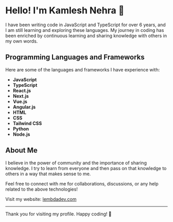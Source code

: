 # Hello! I'm Kamlesh Nehra 👋
I have been writing code in JavaScript and TypeScript for over 6 years, and I am still learning and exploring these languages. My journey in coding has been enriched by continuous learning and sharing knowledge with others in my own words.

## Programming Languages and Frameworks

Here are some of the languages and frameworks I have experience with:

- **JavaScript**
- **TypeScript**
- **React.js**
- **Next.js**
- **Vue.js**
- **Angular.js**
- **HTML**
- **CSS**
- **Tailwind CSS**
- **Python**
- **Node.js**

## About Me

I believe in the power of community and the importance of sharing knowledge. I try to learn from everyone and then pass on that knowledge to others in a way that makes sense to me.

Feel free to connect with me for collaborations, discussions, or any help related to the above technologies!

Visit my website: [lembdadev.com](https://lembdadev.com/)

---

Thank you for visiting my profile. Happy coding! 🚀



